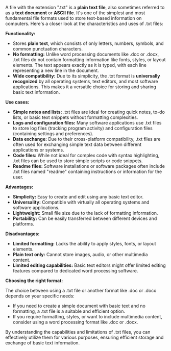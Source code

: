 A file with the extension ".txt" is a **plain text file**, also sometimes referred to as a **text document** or **ASCII file**. It's one of the simplest and most fundamental file formats used to store text-based information on computers. Here's a closer look at the characteristics and uses of .txt files:

**Functionality:**

- Stores **plain text**, which consists of only letters, numbers, symbols, and common punctuation characters.
- **No formatting:** Unlike word processing documents like .doc or .docx, .txt files do not contain formatting information like fonts, styles, or layout elements. The text appears exactly as it is typed, with each line representing a new line in the document.
- **Wide compatibility:** Due to its simplicity, the .txt format is **universally recognized** by all operating systems, text editors, and most software applications. This makes it a versatile choice for storing and sharing basic text information.

**Use cases:**

- **Simple notes and lists:** .txt files are ideal for creating quick notes, to-do lists, or basic text snippets without formatting complexities.
- **Logs and configuration files:** Many software applications use .txt files to store log files (tracking program activity) and configuration files (containing settings and preferences).
- **Data exchange:** Due to their cross-platform compatibility, .txt files are often used for exchanging simple text data between different applications or systems.
- **Code files:** While not ideal for complex code with syntax highlighting, .txt files can be used to store simple scripts or code snippets.
- **Readme files:** Software installations or software packages often include .txt files named "readme" containing instructions or information for the user.

**Advantages:**

- **Simplicity:** Easy to create and edit using any basic text editor.
- **Universality:** Compatible with virtually all operating systems and software applications.
- **Lightweight:** Small file size due to the lack of formatting information.
- **Portability:** Can be easily transferred between different devices and platforms.

**Disadvantages:**

- **Limited formatting:** Lacks the ability to apply styles, fonts, or layout elements.
- **Plain text only:** Cannot store images, audio, or other multimedia content.
- **Limited editing capabilities:** Basic text editors might offer limited editing features compared to dedicated word processing software.

**Choosing the right format:**

The choice between using a .txt file or another format like .doc or .docx depends on your specific needs:

- If you need to create a simple document with basic text and no formatting, a .txt file is a suitable and efficient option.
- If you require formatting, styles, or want to include multimedia content, consider using a word processing format like .doc or .docx.

By understanding the capabilities and limitations of .txt files, you can effectively utilize them for various purposes, ensuring efficient storage and exchange of basic text information.